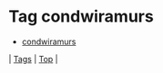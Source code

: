 <!--
title: Tag condwiramurs
date: 2020-06-28T15:26:59.491Z
tags:
-->
# Tag condwiramurs

 * [condwiramurs](80670420789.md)

| [Tags](tags.md) | [Top](index.md) |
